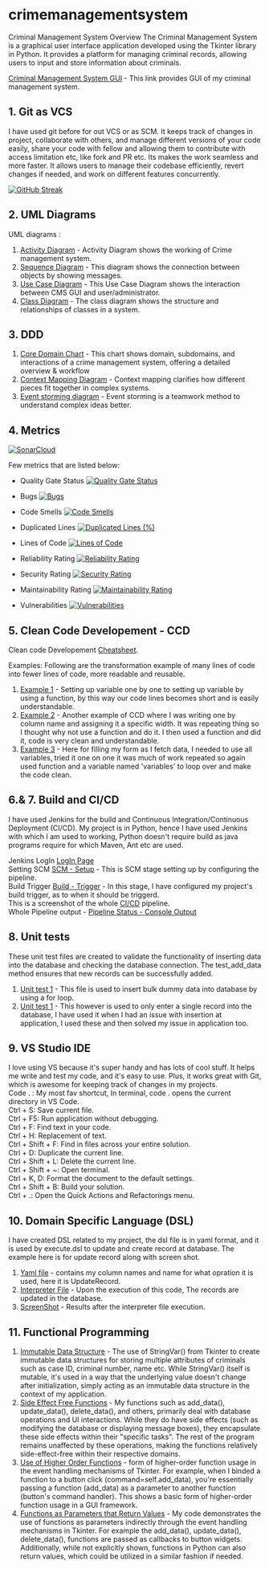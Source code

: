 # crimemanagementsystem
Criminal Management System
Overview
The Criminal Management System is a graphical user interface application developed using the Tkinter library in Python. It provides a platform for managing criminal records, allowing users to input and store information about criminals.

[Criminal Management System GUI](https://github.com/iarsalansaeed/crimemanagementsystem/blob/main/CMS-GUI.png) - This link provides GUI of my criminal management system.

## 1. Git as VCS
I have used git before for out VCS or as SCM. 
It keeps track of changes in project, collaborate with others, and manage different versions of your code easily, share your code with fellow and allowing them to contribute with access limitation etc, like fork and PR etc. Its makes the work seamless and more faster. It allows users to manage their codebase efficiently, revert changes if needed, and work on different features concurrently.

[![GitHub Streak](https://github-readme-streak-stats.herokuapp.com/?user=iarsalansaeed&theme=cobalt)](https://github.com/iarsalansaeed/crimemanagementsystem)  

## 2. UML Diagrams
UML diagrams :<be>
1. [Activity Diagram](https://github.com/iarsalansaeed/crimemanagementsystem/blob/main/class-uml/activity-diagram.jpg) - Activity Diagram shows the working of Crime management system.
2. [Sequence Diagram](https://github.com/iarsalansaeed/crimemanagementsystem/blob/main/class-uml/sequence-diagram.jpg) - This diagram shows the connection between objects by showing messages.
3. [Use Case Diagram](https://github.com/iarsalansaeed/crimemanagementsystem/blob/main/class-uml/Use-case-diagram.jpg) - This Use Case Diagram shows the interaction between CMS GUI and user/administrator.
4. [Class Diagram](https://github.com/iarsalansaeed/crimemanagementsystem/blob/main/class-uml/class-diagram.jpg) - The class diagram shows the structure and relationships of classes in a system.

## 3. DDD
1. [Core Domain Chart](https://github.com/iarsalansaeed/crimemanagementsystem/blob/main/class-uml/core-domain-chartt.png) - This chart shows domain, subdomains, and interactions of a crime management system, offering a detailed overview & workflow<br>
2. [Context Mapping Diagram](https://github.com/iarsalansaeed/crimemanagementsystem/blob/main/class-uml/context-mapping-cms.png) - Context mapping clarifies how different pieces fit together in complex systems. <br>
3. [Event storming diagram](https://github.com/iarsalansaeed/crimemanagementsystem/blob/main/class-uml/event-storming.png) - Event storming is a teamwork method to understand complex ideas better. <br>

## 4. Metrics
[![SonarCloud](https://sonarcloud.io/images/project_badges/sonarcloud-white.svg)](https://sonarcloud.io/project/overview?id=iarsalansaeed_crimemanagementsystem)

Few metrics that are listed below: 

- Quality Gate Status [![Quality Gate Status](https://sonarcloud.io/api/project_badges/measure?project=iarsalansaeed_crimemanagementsystem&metric=alert_status)](https://sonarcloud.io/summary/new_code?id=iarsalansaeed_crimemanagementsystem)

- Bugs [![Bugs](https://sonarcloud.io/api/project_badges/measure?project=iarsalansaeed_crimemanagementsystem&metric=bugs)](https://sonarcloud.io/summary/new_code?id=iarsalansaeed_crimemanagementsystem)

- Code Smells [![Code Smells](https://sonarcloud.io/api/project_badges/measure?project=iarsalansaeed_crimemanagementsystem&metric=code_smells)](https://sonarcloud.io/summary/new_code?id=iarsalansaeed_crimemanagementsystem)

- Duplicated Lines [![Duplicated Lines (%)](https://sonarcloud.io/api/project_badges/measure?project=iarsalansaeed_crimemanagementsystem&metric=duplicated_lines_density)](https://sonarcloud.io/summary/new_code?id=iarsalansaeed_crimemanagementsystem)

- Lines of Code [![Lines of Code](https://sonarcloud.io/api/project_badges/measure?project=iarsalansaeed_crimemanagementsystem&metric=ncloc)](https://sonarcloud.io/summary/new_code?id=iarsalansaeed_crimemanagementsystem)

- Reliability Rating [![Reliability Rating](https://sonarcloud.io/api/project_badges/measure?project=iarsalansaeed_crimemanagementsystem&metric=reliability_rating)](https://sonarcloud.io/summary/new_code?id=iarsalansaeed_crimemanagementsystem)

- Security Rating [![Security Rating](https://sonarcloud.io/api/project_badges/measure?project=iarsalansaeed_crimemanagementsystem&metric=security_rating)](https://sonarcloud.io/summary/new_code?id=iarsalansaeed_crimemanagementsystem)

- Maintainability Rating [![Maintainability Rating](https://sonarcloud.io/api/project_badges/measure?project=iarsalansaeed_crimemanagementsystem&metric=sqale_rating)](https://sonarcloud.io/summary/new_code?id=iarsalansaeed_crimemanagementsystem)

- Vulnerabilities [![Vulnerabilities](https://sonarcloud.io/api/project_badges/measure?project=iarsalansaeed_crimemanagementsystem&metric=vulnerabilities)](https://sonarcloud.io/summary/new_code?id=iarsalansaeed_crimemanagementsystem)

## 5. Clean Code Developement - CCD
Clean code Developement [Cheatsheet](https://github.com/iarsalansaeed/crimemanagementsystem/blob/main/cheatsheet.txt).

Examples:
Following are the transformation example of many lines of code into fewer lines of code, more readable and reusable.<br>
1. [Example 1](https://github.com/iarsalansaeed/crimemanagementsystem/blob/main/criminal.py#L29-L40) - Setting up variable one by one to setting up variable by using a function, by this way our code lines becomes short and is easily understandable.<br>
2. [Example 2](https://github.com/iarsalansaeed/crimemanagementsystem/blob/main/criminal.py#L286-L315) - Another example of CCD where I was writing one by column name and assigning it a specific width. It was repeating thing so I thought why not use a function and do it. I then used a function and did it, code is very clean and understandable.
3. [Example 3](https://github.com/iarsalansaeed/crimemanagementsystem/blob/main/criminal.py#L403-L426) - Here for filling my form as I fetch data, I needed to use all variables, tried it one on one it was much of work repeated so again used function and a variable named 'variables' to loop over and make the code clean.<br>

## 6.& 7. Build and CI/CD
I have used Jenkins for the build and Continuous Integration/Continuous Deployment (CI/CD). My project is in Python, hence I have used Jenkins with which I am used to working, Python doesn't require build as java programs require for which Maven, Ant etc are used. 

Jenkins LogIn [LogIn Page]()<br>
Setting SCM [SCM - Setup](https://github.com/iarsalansaeed/crimemanagementsystem/blob/main/jenkins/SCM-jenkins-linking.png) - This is SCM stage setting up by configuring the pipeline.<br>
Build Trigger [Build - Trigger](https://github.com/iarsalansaeed/crimemanagementsystem/blob/main/jenkins/Build-triggers.png) - In this stage, I have configured my project's build trigger, as to when it should be triggerd.<br>
This is a screenshot of the whole [CI/CD](https://github.com/iarsalansaeed/crimemanagementsystem/blob/main/jenkins/Jenkins-ci-cd.png) pipeline.<br>
Whole Pipeline output - [Pipeline Status - Console Output](https://github.com/iarsalansaeed/crimemanagementsystem/blob/main/jenkins/jenkins-complete-ci-cd.png)<br>

## 8. Unit tests
These unit test files are created to validate the functionality of inserting data into the database and checking the database connection. The test_add_data method ensures that new records can be successfully added.
1. [Unit test 1](https://github.com/iarsalansaeed/crimemanagementsystem/blob/main/unittest.py) - This file is used to insert bulk dummy data into database by using a for loop.
2. [Unit test 1](https://github.com/iarsalansaeed/crimemanagementsystem/blob/main/unit-test2.py) - This however is used to only enter a single record into the database, I have used it when I had an issue with insertion at application, I used these and then solved my issue in application too.

## 9. VS Studio IDE
I love using VS because it's super handy and has lots of cool stuff. It helps me write and test my code, and it's easy to use. Plus, it works great with Git, which is awesome for keeping track of changes in my projects.<br>
Code . : My most fav shortcut, In terminal, code . opens the current directory in VS Code.<br>
Ctrl + S: Save current file.<br>
Ctrl + F5: Run application without debugging.<br>
Ctrl + F: Find text in your code.<br>
Ctrl + H: Replacement of text.<br>
Ctrl + Shift + F: Find in files across your entire solution.<br>
Ctrl + D: Duplicate the current line.<br>
Ctrl + Shift + L: Delete the current line.<br>
Ctrl + Shift + ~: Open terminal.<br>
Ctrl + K, D: Format the document to the default settings.<br>
Ctrl + Shift + B: Build your solution.<br>
Ctrl + .: Open the Quick Actions and Refactorings menu.<br>

## 10. Domain Specific Language (DSL)
I have created DSL related  to my project, the dsl file is in yaml format, and it is used by execute.dsl to update and create record at database. The example here is for update record along with screen shot.
1. [Yaml file](https://github.com/iarsalansaeed/crimemanagementsystem/blob/main/update_record.yaml) - contains my column names and name for what opration it is used, here it is UpdateRecord.
2. [Interpreter File](https://github.com/iarsalansaeed/crimemanagementsystem/blob/main/execute_dsl.py) - Upon the execution of this code, The records are updated in the database.
3. [ScreenShot](https://github.com/iarsalansaeed/crimemanagementsystem/blob/main/dsl-update-records.png) - Results after the interpreter file execution.

## 11. Functional Programming
1. [Immutable Data Structure](https://github.com/iarsalansaeed/crimemanagementsystem/blob/main/criminal.py#L13-L27) - The use of StringVar() from Tkinter to create immutable data structures for storing multiple attributes of criminals such as case ID, criminal number, name etc. While StringVar() itself is mutable, it's used in a way that the underlying value doesn't change after initialization, simply acting as an immutable data structure in the context of my application.<br>
2. [Side Effect Free Functions](https://github.com/iarsalansaeed/crimemanagementsystem/blob/main/criminal.py#L334-L384) - My functions such as add_data(), update_data(), delete_data(), and others, primarily deal with database operations and UI interactions. While they do have side effects (such as modifying the database or displaying message boxes), they encapsulate these side effects within their "specific tasks". The rest of the program remains unaffected by these operations, making the functions relatively side-effect-free within their respective domains.<br>
3. [Use of Higher Order Functions](https://github.com/iarsalansaeed/crimemanagementsystem/blob/main/criminal.py#L213-L216) - form of higher-order function usage in the event handling mechanisms of Tkinter. For example, when I binded a function to a button click (command=self.add_data), you're essentially passing a function (add_data) as a parameter to another function (button's command handler). This shows a basic form of higher-order function usage in a GUI framework.<br>
4. [Functions as Parameters that Return Values](https://github.com/iarsalansaeed/crimemanagementsystem/blob/main/criminal.py#L428-L462) - My code demonstrates the use of functions as parameters indirectly through the event handling mechanisms in Tkinter. For example the add_data(), update_data(), delete_data(), functions are passed as callbacks to button widgets. Additionally, while not explicitly shown, functions in Python can also return values, which could be utilized in a similar fashion if needed.<br> 
